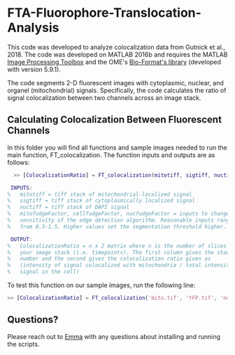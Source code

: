 # FTA-Fluorophore-Translocation-Analysis

This code was developed to analyze colocalization data from Gutnick et al., 2018. The code was developed on MATLAB 2016b and requires the MATLAB [Image Processing Toolbox](https://www.mathworks.com/products/image.html) and the OME's [Bio-Format's library](http://www.openmicroscopy.org/bio-formats/) (developed with version 5.9.1).

The code segments 2-D fluorescent images with cytoplasmic, nuclear, and organel (mitochondrial) signals. Specifically, the code calculates the ratio of signal colocalization between two channels across an image stack.

Calculating Colocalization Between Fluorescent Channels
------------------------
In this folder you will find all functions and sample images needed to run the main function, FT_colocalization. The function inputs and outputs are as follows:

```matlab
  >> [ColocalizationRatio] = FT_colocalization(mitotiff, sigtiff, nuctiff, mitofudgeFactor, cellfudgeFactor, nucfudgeFactor)

 INPUTS:
%   mitotiff = tiff stack of mitochondrial-localized signal 
%   sigtiff = tiff stack of cytoplasmically localized signal
%   nuctiff = tiff stack of DAPI signal
%   mitofudgeFactor, cellfudgeFactor, nucfudgeFactor = inputs to change the
%   sensitivity of the edge detection algorithm. Reasonable inputs range
%   from 0.3-1.5. Higher values set the segmentation threshold higher.

 OUTPUT:
%   ColocalizationRatio = n x 2 matrix where n is the number of slices in
%   your image stack (i.e. timepoints). The first column gives the stack
%   number and the second gives the colocalization ratio given as
%   (intensity of signal colocalized with mitochondria / total intensity of
%   signal in the cell)
```

To test this function on our sample images, run the following line:
```matlab
>> [ColocalizationRatio] = FT_colocalization('mito.tif', 'YFP.tif', 'nucleus.tif', 0.8, 0.4, 0.95)
```

Questions?
------------
Please reach out to [Emma](mailto:emma_west@g.harvard.edu) with any questions about installing and running the scripts. 
